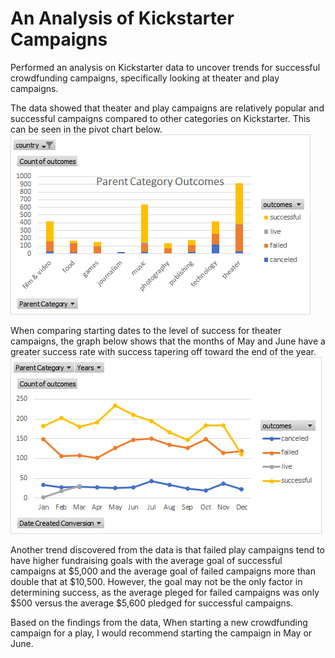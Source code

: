 # An Analysis of Kickstarter Campaigns
Performed an analysis on Kickstarter data to uncover trends for successful crowdfunding campaigns, specifically looking at theater and play campaigns.  

The data showed that theater and play campaigns are relatively popular and successful campaigns compared to other categories on Kickstarter.  This can be seen in the pivot chart below.
![Pivot Chart](https://github.com/whitneylosinski/kickstarter-analysis/blob/master/Pivot%20Chart.png)


When comparing starting dates to the level of success for theater campaigns, the graph below shows that the months of May and June have a greater success rate with success tapering off toward the end of the year.  
![Line Chart](https://github.com/whitneylosinski/kickstarter-analysis/blob/master/Line%20Chart.png)

Another trend discovered from the data is that failed play campaigns tend to have higher fundraising goals with the average goal of successful campaigns at $5,000 and the average goal of failed campaigns more than double that at $10,500.  However, the goal may not be the only factor in determining success, as the average pleged for failed campaigns was only $500 versus the average $5,600 pledged for successful campaigns.

Based on the findings from the data, When starting a new crowdfunding campaign for a play, I would recommend starting the campaign in May or June.
